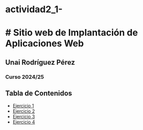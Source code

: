 # actividad2_1-

# # Sitio web de Implantación de Aplicaciones Web
## Unai Rodríguez Pérez
### Curso 2024/25

## Tabla de Contenidos
- [Ejercicio 1]()
- [Ejercicio 2](https://unairpgg.github.io/Lagrange/)
- [Ejercicio 3](https://unai-rodrguez-prez.netlify.app/)
- [Ejercicio 4](https://e4894cf0.chirpy-starter-egk.pages.dev/)


